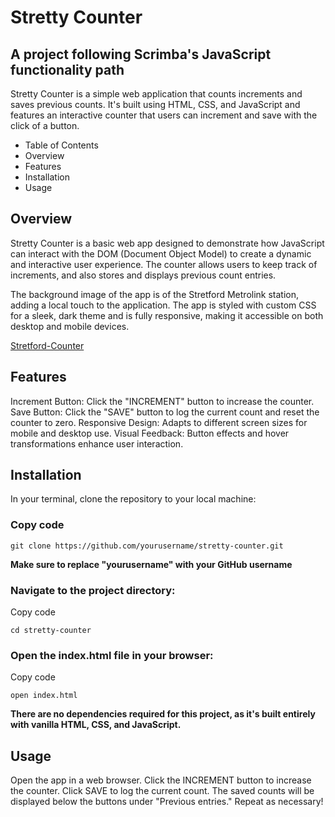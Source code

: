 # Stretty Counter
## A project following Scrimba's JavaScript functionality path

Stretty Counter is a simple web application that counts increments and saves previous counts. It's built using HTML, CSS, and JavaScript and features an interactive counter that users can increment and save with the click of a button.

- Table of Contents
- Overview
- Features
- Installation
- Usage

## Overview
Stretty Counter is a basic web app designed to demonstrate how JavaScript can interact with the DOM (Document Object Model) to create a dynamic and interactive user experience. The counter allows users to keep track of increments, and also stores and displays previous count entries.

The background image of the app is of the Stretford Metrolink station, adding a local touch to the application. The app is styled with custom CSS for a sleek, dark theme and is fully responsive, making it accessible on both desktop and mobile devices.

[Stretford-Counter](https://stretford-metrolink-counter.netlify.app/) 

## Features
Increment Button: Click the "INCREMENT" button to increase the counter.
Save Button: Click the "SAVE" button to log the current count and reset the counter to zero.
Responsive Design: Adapts to different screen sizes for mobile and desktop use.
Visual Feedback: Button effects and hover transformations enhance user interaction.

## Installation
In your terminal, clone the repository to your local machine:

### Copy code
```
git clone https://github.com/yourusername/stretty-counter.git
```
**Make sure to replace "yourusername" with your GitHub username**

### Navigate to the project directory:

Copy code
```
cd stretty-counter
```

### Open the index.html file in your browser:

Copy code
```
open index.html
```

**There are no dependencies required for this project, as it's built entirely with vanilla HTML, CSS, and JavaScript.**

## Usage
Open the app in a web browser.
Click the INCREMENT button to increase the counter.
Click SAVE to log the current count. The saved counts will be displayed below the buttons under "Previous entries."
Repeat as necessary!
